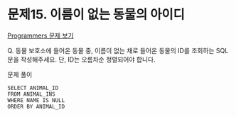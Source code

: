 # 문제15. 이름이 없는 동물의 아이디
[Programmers 문제 보기](https://school.programmers.co.kr/learn/courses/30/lessons/59039)

Q. 동물 보호소에 들어온 동물 중, 이름이 없는 채로 들어온 동물의 ID를 조회하는 SQL 문을 작성해주세요. 단, ID는 오름차순 정렬되어야 합니다.

문제 풀이
```mysql
SELECT ANIMAL_ID
FROM ANIMAL_INS
WHERE NAME IS NULL
ORDER BY ANIMAL_ID
```
